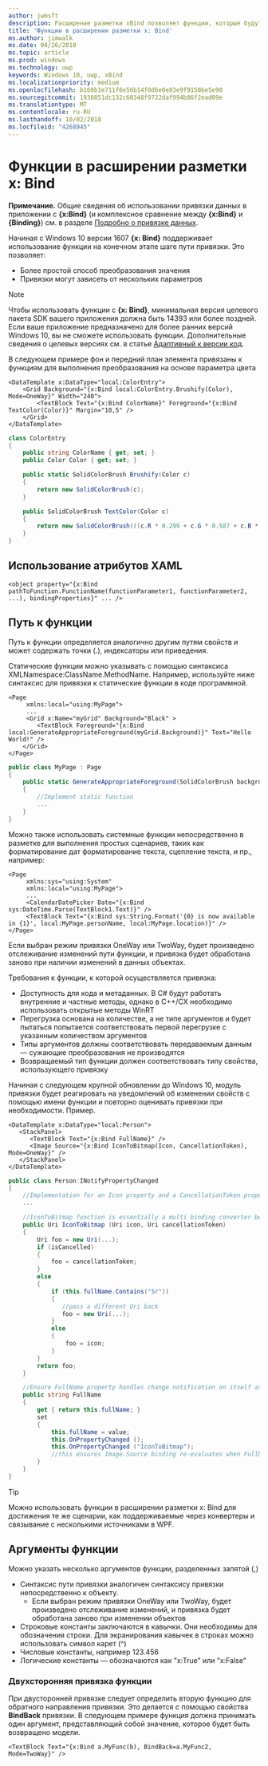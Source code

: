 ```yaml
---
author: jwmsft
description: Расширение разметки xBind позволяет функции, которые будут использоваться в разметке.
title: 'Функции в расширении разметки x: Bind'
ms.author: jimwalk
ms.date: 04/26/2018
ms.topic: article
ms.prod: windows
ms.technology: uwp
keywords: Windows 10, uwp, xBind
ms.localizationpriority: medium
ms.openlocfilehash: b160b1e711f6e56b14f0d6e0e83e9f9150be5e90
ms.sourcegitcommit: 1938851dc132c60348f9722daf994b86f2ead09e
ms.translationtype: MT
ms.contentlocale: ru-RU
ms.lasthandoff: 10/02/2018
ms.locfileid: "4268945"
---
```

# <a name="functions-in-xbind"></a>Функции в расширении разметки x: Bind

**Примечание.**  Общие сведения об использовании привязки данных в приложении с **{x:Bind}** (и комплексное сравнение между **{x:Bind}** и **{Binding}**) см. в разделе [Подробно о привязке данных](https://msdn.microsoft.com/library/windows/apps/mt210946).

Начиная с Windows 10 версии 1607 **{x: Bind}** поддерживает использование функции на конечном этапе шаге пути привязки. Это позволяет:

- Более простой способ преобразования значения
- Привязки могут зависеть от нескольких параметров

> [!NOTE]
> Чтобы использовать функции с **{x: Bind}**, минимальная версия целевого пакета SDK вашего приложения должна быть 14393 или более поздней. Если ваше приложение предназначено для более ранних версий Windows 10, вы не сможете использовать функции. Дополнительные сведения о целевых версиях см. в статье [Адаптивный к версии код](https://msdn.microsoft.com/windows/uwp/debug-test-perf/version-adaptive-code).

В следующем примере фон и передний план элемента привязаны к функциям для выполнения преобразования на основе параметра цвета

```xaml
<DataTemplate x:DataType="local:ColorEntry">
    <Grid Background="{x:Bind local:ColorEntry.Brushify(Color), Mode=OneWay}" Width="240">
        <TextBlock Text="{x:Bind ColorName}" Foreground="{x:Bind TextColor(Color)}" Margin="10,5" />
    </Grid>
</DataTemplate>
```

```csharp
class ColorEntry
{
    public string ColorName { get; set; }
    public Color Color { get; set; }

    public static SolidColorBrush Brushify(Color c)
    {
        return new SolidColorBrush(c);
    }

    public SolidColorBrush TextColor(Color c)
    {
        return new SolidColorBrush(((c.R * 0.299 + c.G * 0.587 + c.B * 0.114) > 150) ? Colors.Black : Colors.White);
    }
}
```

## <a name="xaml-attribute-usage"></a>Использование атрибутов XAML

``` syntax
<object property="{x:Bind pathToFunction.FunctionName(functionParameter1, functionParameter2, ...), bindingProperties}" ... />
```

## <a name="path-to-the-function"></a>Путь к функции

Путь к функции определяется аналогично другим путям свойств и может содержать точки (.), индексаторы или приведения.

Статические функции можно указывать с помощью синтаксиса XMLNamespace:ClassName.MethodName. Например, используйте ниже синтаксис для привязки к статические функции в коде программной.

```xaml
<Page 
     xmlns:local="using:MyPage">
     ...
     <Grid x:Name="myGrid" Background="Black" >
        <TextBlock Foreground="{x:Bind local:GenerateAppropriateForeground(myGrid.Background)}" Text="Hello World!" />
    </Grid>
</Page>
```
```csharp
public class MyPage : Page
{
    public static GenerateAppropriateForeground(SolidColorBrush background)
    {
        //Implement static function
        ...
    }
}
```

Можно также использовать системные функции непосредственно в разметке для выполнения простых сценариев, таких как форматирование дат форматирование текста, сцепление текста, и пр., например:
```xaml
<Page 
     xmlns:sys="using:System"
     xmlns:local="using:MyPage">
     ...
     <CalendarDatePicker Date="{x:Bind sys:DateTime.Parse(TextBlock1.Text)}" />
     <TextBlock Text="{x:Bind sys:String.Format('{0} is now available in {1}', local:MyPage.personName, local:MyPage.location)}" />
</Page>
```

Если выбран режим привязки OneWay или TwoWay, будет произведено отслеживание изменений пути функции, и привязка будет обработана заново при наличии изменений в данных объектах.

Требования к функции, к которой осуществляется привязка:

- Доступность для кода и метаданных. В С# будут работать внутренние и частные методы, однако в C++/CX необходимо использовать открытые методы WinRT
- Перегрузка основана на количестве, а не типе аргументов и будет пытаться попытается соответствовать первой перегрузке с указанным количеством аргументов
- Типы аргументов должны соответствовать передаваемым данным — сужающие преобразования не производятся
- Возвращаемый тип функции должен соответствовать типу свойства, использующего привязку

Начиная с следующем крупной обновлении до Windows 10, модуль привязки будет реагировать на уведомлений об изменении свойств с помощью имени функции и повторно оценивать привязки при необходимости. Пример. 

```XAML
<DataTemplate x:DataType="local:Person">
   <StackPanel>
      <TextBlock Text="{x:Bind FullName}" />
      <Image Source="{x:Bind IconToBitmap(Icon, CancellationToken), Mode=OneWay}" />
   </StackPanel>
</DataTemplate>
```
```csharp
public class Person:INotifyPropertyChanged
{
    //Implementation for an Icon property and a CancellationToken property with PropertyChanged notifications
    ...

    //IconToBitmap function is essentially a multi binding converter between several options.
    public Uri IconToBitmap (Uri icon, Uri cancellationToken)
    {
        Uri foo = new Uri(...);        
        if (isCancelled)
        {
            foo = cancellationToken;
        }
        else 
        {
            if (this.fullName.Contains("Sr"))
            {
               //pass a different Uri back
               foo = new Uri(...);
            }
            else
            {
                foo = icon;
            }
        }
        return foo;
    }

    //Ensure FullName property handles change notification on itself as well as IconToBitmap since the function uses it
    public string FullName
    {
        get { return this.fullName; }
        set 
        {
            this.fullName = value;
            this.OnPropertyChanged ();
            this.OnPropertyChanged ("IconToBitmap"); 
            //this ensures Image.Source binding re-evaluates when FullName changes in addition to Icon and CancellationToken
        }
    }
}
```

> [!TIP]
> Можно использовать функции в расширении разметки x: Bind для достижения те же сценарии, как поддерживаемые через конвертеры и связывание с несколькими источниками в WPF.

## <a name="function-arguments"></a>Аргументы функции

Можно указать несколько аргументов функции, разделенных запятой (,)

- Синтаксис пути привязки аналогичен синтаксису привязки непосредственно к объекту.
  - Если выбран режим привязки OneWay или TwoWay, будет произведено отслеживание изменений, и привязка будет обработана заново при изменении объектов
- Строковые константы заключаются в кавычки. Они необходимы для обозначения строки. Для экранирования кавычек в строках можно использовать символ карет (^)
- Числовые константы, например 123.456
- Логические константы — обозначаются как "x:True" или "x:False"

### <a name="two-way-function-bindings"></a>Двухсторонняя привязка функции

При двусторонней привязке следует определить вторую функцию для обратного направления привязки. Это делается с помощью свойства **BindBack** привязки. В следующем примере функция должна принимать один аргумент, представляющий собой значение, которое будет быть возвращено модели.
```xaml
<TextBlock Text="{x:Bind a.MyFunc(b), BindBack=a.MyFunc2, Mode=TwoWay}" />
```
